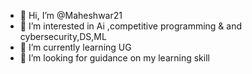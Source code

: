 - 👋 Hi, I’m @Maheshwar21
- 👀 I’m interested in Ai ,competitive programming & and cybersecurity,DS,ML
- 🌱 I’m currently learning UG
- 💞️ I’m looking for guidance on my learning skill



